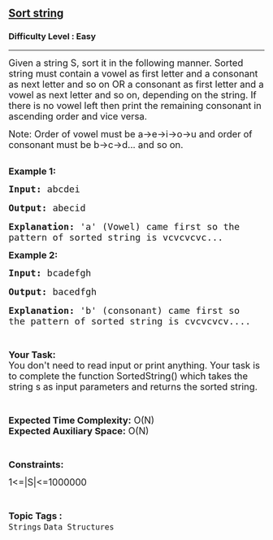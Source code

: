 <h2><a href="https://www.geeksforgeeks.org/problems/jon-and-string5412/1?page=4&difficulty=Easy&status=unsolved&sortBy=submissions">Sort string</a></h2><h3>Difficulty Level : Easy</h3><hr><div class="problems_problem_content__Xm_eO"><p><span style="font-size:18px">Given a string S, sort it in the following manner. Sorted string must contain a vowel as first letter and a consonant as next letter and so on OR a consonant as first letter and a vowel as next letter and so on, depending on the string. If there is no vowel left then print the remaining consonant in ascending order and vice versa.&nbsp;</span></p>

<p><span style="font-size:18px">Note: Order of vowel must be a-&gt;e-&gt;i-&gt;o-&gt;u and order of consonant must be b-&gt;c-&gt;d... and so on.</span></p>

<p><br>
<span style="font-size:18px"><strong>Example 1:</strong> </span></p>

<pre><span style="font-size:18px"><strong>Input:</strong> abcdei </span>

<span style="font-size:18px"><strong>Output:</strong> abecid </span>

<span style="font-size:18px"><strong>Explanation:</strong> 'a' (Vowel) came first so the
pattern of sorted string is vcvcvcvc... </span></pre>

<p><span style="font-size:18px"><strong>Example 2:</strong> </span></p>

<pre><span style="font-size:18px"><strong>Input:</strong> bcadefgh</span>

<span style="font-size:18px"><strong>Output:</strong> bacedfgh </span>

<span style="font-size:18px"><strong>Explanation:</strong> 'b' (consonant) came first so
the pattern of sorted string is cvcvcvcv....</span></pre>

<p>&nbsp;</p>

<p><span style="font-size:18px"><strong>Your Task: </strong><br>
You don't need to read input or print anything. Your task is to complete the function SortedString() which takes the string s as input parameters and returns the sorted string. </span></p>

<p>&nbsp;</p>

<p><span style="font-size:18px"><strong>Expected Time Complexity:</strong> O(N)<br>
<strong>Expected Auxiliary Space:</strong> O(N)</span></p>

<p>&nbsp;</p>

<p><strong><span style="font-size:18px">Constraints:</span></strong></p>

<p><span style="font-size:18px">1&lt;=|S|&lt;=1000000</span></p>
</div><br><p><span style=font-size:18px><strong>Topic Tags : </strong><br><code>Strings</code>&nbsp;<code>Data Structures</code>&nbsp;